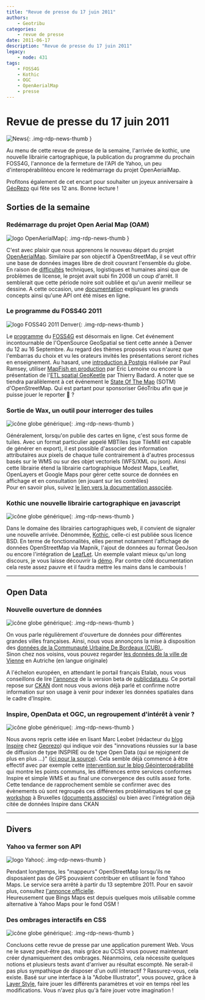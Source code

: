 ```yaml
---
title: "Revue de presse du 17 juin 2011"
authors:
    - Geotribu
categories:
    - revue de presse
date: 2011-06-17
description: "Revue de presse du 17 juin 2011"
legacy:
    - node: 431
tags:
    - FOSS4G
    - Kothic
    - OGC
    - OpenAerialMap
    - presse
---
```


# Revue de presse du 17 juin 2011

![News](https://cdn.geotribu.fr/img/internal/icons-rdp-news/news.png "Icône news générique"){: .img-rdp-news-thumb }

Au menu de cette revue de presse de la semaine, l'arrivée de kothic, une nouvelle librairie cartographique, la publication du programme du prochain FOSS4G, l'annonce de la fermeture de l'API de Yahoo, un peu d'interopérabilitéou encore le redémarrage du projet OpenAerialMap.

Profitons également de cet encart pour souhaiter un joyeux anniversaire à [GéoRezo](http://georezo.net/) qui fête ses 12 ans. Bonne lecture !

## Sorties de la semaine

### Redémarrage du projet Open Aerial Map (OAM)

![logo OpenAerialMap](https://cdn.geotribu.fr/img/logos-icones/logiciels_librairies/openaerialmap.png "logo OpenAerialMap"){: .img-rdp-news-thumb }

C'est avec plaisir que nous apprenons le nouveau départ du projet [OpenAerialMap](http://www.openaerialmap.org/Main_Page). Similaire par son objectif à OpenStreetMap, il se veut offrir une base de données images libre de droit couvrant l'ensemble du globe. En raison de [difficultés](http://webcache.googleusercontent.com/search?q=cache:tWX7VzUbGOsJ:openaerialmap.org/pipermail/talk_openaerialmap.org/2008-December/000055.html+http://openaerialmap.org/pipermail/talk_openaerialmap.org/2008-December/000055.html+site:openaerialmap.org&cd=4&hl=en&ct=clnk&gl=us) techniques, logistiques et humaines ainsi que de problèmes de license, le projet avait subi fin 2008 un coup d'arrêt. Il semblerait que cette période noire soit oubliée et qu'un avenir meilleur se dessine. A cette occasion, une [documentation](http://docs.oam.osgeo.org/index.html) expliquant les grands concepts ainsi qu'une API ont été mises en ligne.

### Le programme du FOSS4G 2011

![logo FOSS4G 2011 Denver](https://cdn.geotribu.fr/img/logos-icones/divers/FOSS4G_2011.png "logo FOSS4G 2011 Denver"){: .img-rdp-news-thumb }

Le [programme](http://2011.foss4g.org/program/session-schedule) du [FOSS4G](http://2011.foss4g.org/) est désormais en ligne. Cet événement incontournable de l'OpenSource GeoSpatial se tient cette année à Denver du 12 au 16 Septembre. Au regard des thèmes proposés vous n'aurez que l'embarras du choix et vu les orateurs invités les présentations seront riches en enseignement. Au hasard, une [introduction à Postgis](http://2011.foss4g.org/sessions/introduction-postgis) réalisée par Paul Ramsey, utiliser [MapFish en production](http://2011.foss4g.org/sessions/mapfish-production) par Eric Lemoine ou encore la présentation de l'[ETL spatial GeoKeetle](http://2011.foss4g.org/sessions/geokettle-powerful-spatial-etl-tool-feeding-your-spatial-data-infrastructure-sdi) par Thierry Badard. A noter que se tiendra parallèlement à cet événement le [State Of The Map](http://stateofthemap.org/) (SOTM) d'OpenStreetMap. Qui est partant pour sponsoriser GéoTribu afin que je puisse jouer le reporter :slightly_smiling_face: ?

### Sortie de Wax, un outil pour interroger des tuiles

![icône globe générique](https://cdn.geotribu.fr/img/internal/icons-rdp-news/world.png "icône globe générique"){: .img-rdp-news-thumb }

Généralement, lorsqu'on publie des cartes en ligne, c'est sous forme de tuiles. Avec un format particulier appelé MBTiles (que TileMill est capable de générer en export), il est possible d'associer des information attributaires aux pixels de chaque tuile contrairement à d'autres processus basés sur le WMS ou sur des objet vectoriels (WFS/XML ou json). Ainsi cette librairie étend la librairie cartographique Modest Maps, Leaflet, OpenLayers et Google Maps pour gérer cette source de données en affichage et en consultation (en jouant sur les contrôles)  
Pour en savoir plus, suivez [le lien vers la documentation associée](http://mapbox.github.com/wax/manual/index.html).

### Kothic une nouvelle librairie cartographique en javascript

![icône globe générique](https://cdn.geotribu.fr/img/internal/icons-rdp-news/world.png "icône globe générique"){: .img-rdp-news-thumb }

Dans le domaine des librairies cartographiques web, il convient de signaler une nouvelle arrivée. Dénommée, [Kothic](https://github.com/kothic/kothic-js), celle-ci est publiée sous licence BSD. En terme de fonctionnalités, elles permet notamment l'affichage de données OpenStreetMap via Mapnik, l'ajout de données au format GeoJson ou encore l'intégration de [LeafLet](http://leaflet.cloudmade.com/index.html). Un exemple valant mieux qu'un long discours, je vous laisse découvrir la [démo](http://kothic.org/js/). Par contre côté documentation cela reste assez pauvre et il faudra mettre les mains dans le cambouis !

----

## Open Data

### Nouvelle ouverture de données

![icône globe générique](https://cdn.geotribu.fr/img/internal/icons-rdp-news/world.png "icône globe générique"){: .img-rdp-news-thumb }

On vous parle régulièrement d'ouverture de données pour différentes grandes villes françaises. Ainsi, nous vous annonçons la mise à disposition des [données de la Communauté Urbaine De Bordeaux (CUB).](http://data.lacub.fr/ "données de la Communauté Urbaine De Bordeaux (CUB)").  
Sinon chez nos voisins, vous pouvez regarder [les données de la ville de Vienne](http://data.wien.gv.at/) en Autriche (en langue originale)  

A l'échelon européen, en attendant le portail français Etalab, nous vous conseillons de lire [l'annonce](http://lod2.okfn.org/2011/06/16/publicdata-eu-data-apps-and-800000-triples/) de la version beta de [publicdata.eu](http://publicdata.eu/). Ce portail repose sur [CKAN](http://ckan.org/) dont nous vous avions déjà parlé et confirme notre information sur son usage à venir pour indexer les données spatiales dans le cadre d'Inspire.

### Inspire, OpenData et OGC, un regroupement d'intérêt à venir ?

![icône globe générique](https://cdn.geotribu.fr/img/internal/icons-rdp-news/world.png "icône globe générique"){: .img-rdp-news-thumb }

Nous avons repris cette idée en lisant Marc Leobet (rédacteur du [blog Inspire](http://georezo.net/blog/inspire/) chez [Georezo](http://georezo.net/)) qui indique voir des "innovations réussies sur la base de diffusion de type INSPIRE ou de type Open Data (qui se rejoignent de plus en plus ...)" ([ici pour la source](http://georezo.net/forum/viewtopic.php?pid=193674)). Cela semble déjà commencé à être effectif avec par exemple cette [intervention sur le blog Géointeropérabilité](http://georezo.net/blog/geointerop/2011/06/15/services-de-consultation-inspire-et-le-wms-de-logc-identiques-et-differences/) qui montre les points communs, les différences entre services conformes Inspire et simple WMS et au final une convergence des outils assez forte.  
Cette tendance de rapprochement semble se confirmer avec des évènements où sont regroupés ces différentes problématiques tel que [ce workshop](http://share-psi.eu/agenda/) à Bruxelles ([documents associés](http://ec.europa.eu/information_society/events/cf/daa11/item-display.cfm?id=5963)) ou bien avec l'intégration déjà citée de données Inspire dans CKAN

----

## Divers

### Yahoo va fermer son API

![logo Yahoo](https://cdn.geotribu.fr/img/logos-icones/entreprises_association/yahoo.png "logo Yahoo"){: .img-rdp-news-thumb }

Pendant longtemps, les "mappeurs" OpenStreetMap lorsqu'ils ne disposaient pas de GPS pouvaient contribuer en utilisant le fond Yahoo Maps. Le service sera arrêté à partir du 13 septembre 2011. Pour en savoir plus, consultez [l'annonce officielle](http://developer.yahoo.com/blogs/ydn/posts/2011/06/yahoo-maps-apis-service-closure-announcement-new-maps-offerings-coming-soon/).  
Heureusement que Bings Maps est depuis quelques mois utilisable comme alternative à Yahoo Maps pour le fond OSM !

### Des ombrages interactifs en CSS

![icône globe générique](https://cdn.geotribu.fr/img/internal/icons-rdp-news/world.png "icône globe générique"){: .img-rdp-news-thumb }

Concluons cette revue de presse par une application purement Web. Vous ne le savez peut-être pas, mais grâce au CCS3 vous pouvez maintenant créer dynamiquement des ombrages. Néanmoins, cela nécessite quelques notions et plusieurs tests avant d'arriver au résultat escompté. Ne serait-il pas plus sympathique de disposer d'un outil interactif ? Rassurez-vous, cela existe. Basé sur une interface à la "Adobe Illustrator", vous pouvez, grâce à [Layer Style](http://layerstyles.org/), faire jouer les différents paramètres et voir en temps réel les modifications. Vous n'avez plus qu'à faire jouer votre imagination !

